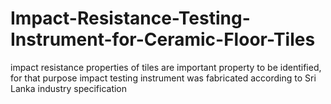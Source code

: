 # Impact-Resistance-Testing-Instrument-for-Ceramic-Floor-Tiles
impact resistance properties      of tiles are important property to be  identified, for     that purpose impact testing instrument was fabricated according to Sri Lanka industry specification
